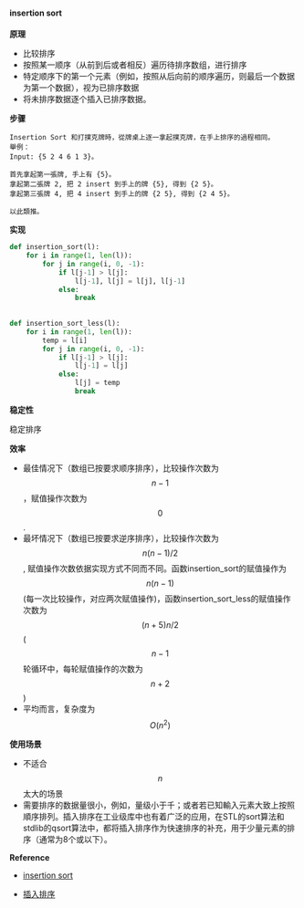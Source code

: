 #### insertion sort

**原理**

* 比较排序
* 按照某一顺序（从前到后或者相反）遍历待排序数组，进行排序
* 特定顺序下的第一个元素（例如，按照从后向前的顺序遍历，则最后一个数据为第一个数据），视为已排序数据
* 将未排序数据逐个插入已排序数据。

**步骤**

```
Insertion Sort 和打撲克牌時，從牌桌上逐一拿起撲克牌，在手上排序的過程相同。
舉例：
Input: {5 2 4 6 1 3}。

首先拿起第一張牌, 手上有 {5}。
拿起第二張牌 2, 把 2 insert 到手上的牌 {5}, 得到 {2 5}。
拿起第三張牌 4, 把 4 insert 到手上的牌 {2 5}, 得到 {2 4 5}。

以此類推。
```

**实现**

```python
def insertion_sort(l):
    for i in range(1, len(l)):
        for j in range(i, 0, -1):
            if l[j-1] > l[j]:
                l[j-1], l[j] = l[j], l[j-1]
            else:
                break
                
                
def insertion_sort_less(l):
    for i in range(1, len(l)):
        temp = l[i]
        for j in range(i, 0, -1):
            if l[j-1] > l[j]:
                l[j-1] = l[j]
            else:
                l[j] = temp
                break
```

**稳定性**

稳定排序

**效率**

* 最佳情况下（数组已按要求顺序排序），比较操作次数为$$n-1$$，赋值操作次数为$$0$$.
* 最坏情况下（数组已按要求逆序排序），比较操作次数为$$n(n-1)/2$$ , 赋值操作次数依据实现方式不同而不同。函数insertion_sort的赋值操作为$$n(n-1)$$(每一次比较操作，对应两次赋值操作)，函数insertion_sort_less的赋值操作次数为$$(n+5)n/2$$ ($$n-1$$轮循环中，每轮赋值操作的次数为$$n+2$$)
* 平均而言，复杂度为$$O(n^2)$$

**使用场景**

* 不适合$$n$$太大的场景
* 需要排序的数据量很小，例如，量级小于千；或者若已知輸入元素大致上按照順序排列。插入排序在工业级库中也有着广泛的应用，在STL的sort算法和stdlib的qsort算法中，都将插入排序作为快速排序的补充，用于少量元素的排序（通常为8个或以下）。

**Reference**

* [insertion sort][is]

* [插入排序][crpx]



[is]: https://en.wikipedia.org/wiki/Insertion_sort

[crpx]: https://zh.wikipedia.org/wiki/%E6%8F%92%E5%85%A5%E6%8E%92%E5%BA%8F

